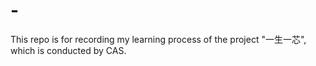 # -
This repo is for recording my learning process of the project "一生一芯", which is conducted by CAS.
